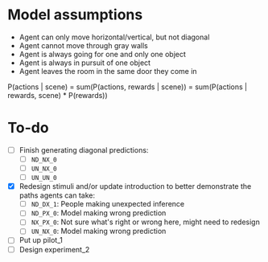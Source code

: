 # Model assumptions

- Agent can only move horizontal/vertical, but not diagonal
- Agent cannot move through gray walls
- Agent is always going for one and only one object
- Agent is always in pursuit of one object
- Agent leaves the room in the same door they come in

P(actions | scene) = sum(P(actions, rewards | scene)) = sum(P(actions | rewards, scene) * P(rewards))

# To-do

- [ ] Finish generating diagonal predictions:
	- [ ] `ND_NX_0`
	- [ ] `UN_NX_0`
	- [ ] `UN_UN_0`
- [X] Redesign stimuli and/or update introduction to better demonstrate the paths agents can take:
	- [ ] `ND_DX_1`: People making unexpected inference
	- [ ] `ND_PX_0`: Model making wrong prediction
	- [ ] `NX_PX_0`: Not sure what's right or wrong here, might need to redesign
	- [ ] `UN_NX_0`: Model making wrong prediction
- [ ] Put up pilot_1
- [ ] Design experiment_2